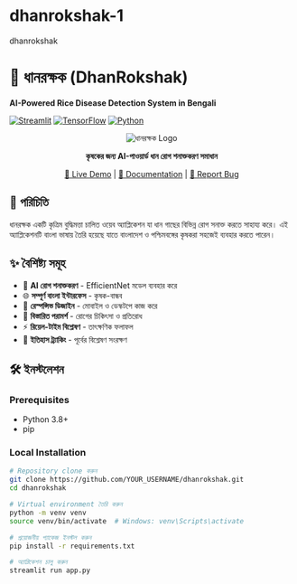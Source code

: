 # dhanrokshak-1
dhanrokshak
# 🌾 ধানরক্ষক (DhanRokshak)

**AI-Powered Rice Disease Detection System in Bengali**

[![Streamlit](https://img.shields.io/badge/Streamlit-FF4B4B?style=for-the-badge&logo=Streamlit&logoColor=white)](https://streamlit.io)
[![TensorFlow](https://img.shields.io/badge/TensorFlow-FF6F00?style=for-the-badge&logo=tensorflow&logoColor=white)](https://tensorflow.org)
[![Python](https://img.shields.io/badge/Python-3776AB?style=for-the-badge&logo=python&logoColor=white)](https://python.org)

<div align="center">
  
  ![ধানরক্ষক Logo](https://img.icons8.com/color/96/000000/rice-bowl.png)
  
  **কৃষকের জন্য AI-পাওয়ার্ড ধান রোগ শনাক্তকরণ সমাধান**
  
  [🚀 Live Demo](#) | [📖 Documentation](#) | [🐛 Report Bug](#)
  
</div>

## 📖 পরিচিতি

ধানরক্ষক একটি কৃত্রিম বুদ্ধিমত্তা চালিত ওয়েব অ্যাপ্লিকেশন যা ধান গাছের বিভিন্ন রোগ সনাক্ত করতে সাহায্য করে। এই অ্যাপ্লিকেশনটি বাংলা ভাষায় তৈরি হয়েছে যাতে বাংলাদেশ ও পশ্চিমবঙ্গের কৃষকরা সহজেই ব্যবহার করতে পারেন।

## ✨ বৈশিষ্ট্য সমূহ

- 🤖 **AI রোগ শনাক্তকরণ** - EfficientNet মডেল ব্যবহার করে
- 🌐 **সম্পূর্ণ বাংলা ইন্টারফেস** - কৃষক-বান্ধব
- 📱 **রেস্পন্সিভ ডিজাইন** - মোবাইল ও ডেস্কটপে কাজ করে
- 🎯 **বিস্তারিত পরামর্শ** - রোগের চিকিৎসা ও প্রতিরোধ
- ⚡ **রিয়েল-টাইম বিশ্লেষণ** - তাৎক্ষণিক ফলাফল
- 💾 **ইতিহাস ট্র্যাকিং** - পূর্বের বিশ্লেষণ সংরক্ষণ

## 🛠️ ইনস্টলেশন

### Prerequisites
- Python 3.8+
- pip

### Local Installation

```bash
# Repository clone করুন
git clone https://github.com/YOUR_USERNAME/dhanrokshak.git
cd dhanrokshak

# Virtual environment তৈরি করুন
python -m venv venv
source venv/bin/activate  # Windows: venv\Scripts\activate

# প্রয়োজনীয় প্যাকেজ ইনস্টল করুন
pip install -r requirements.txt

# অ্যাপ্লিকেশন চালু করুন
streamlit run app.py
